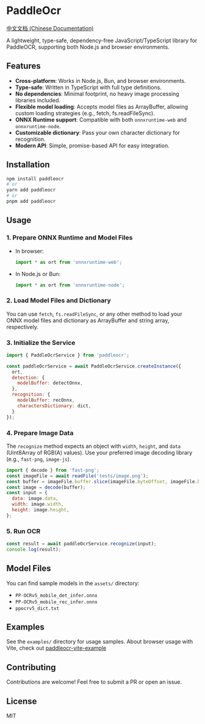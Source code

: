 # PaddleOcr

[中文文档 (Chinese Documentation)](./README_zh.md)

A lightweight, type-safe, dependency-free JavaScript/TypeScript library for PaddleOCR, supporting both Node.js and browser environments.

## Features

- **Cross-platform**: Works in Node.js, Bun, and browser environments.
- **Type-safe**: Written in TypeScript with full type definitions.
- **No dependencies**: Minimal footprint, no heavy image processing libraries included.
- **Flexible model loading**: Accepts model files as ArrayBuffer, allowing custom loading strategies (e.g., fetch, fs.readFileSync).
- **ONNX Runtime support**: Compatible with both `onnxruntime-web` and `onnxruntime-node`.
- **Customizable dictionary**: Pass your own character dictionary for recognition.
- **Modern API**: Simple, promise-based API for easy integration.

## Installation

```bash
npm install paddleocr
# or
yarn add paddleocr
# or
pnpm add paddleocr
```

## Usage

### 1. Prepare ONNX Runtime and Model Files

- In browser:
  ```js
  import * as ort from 'onnxruntime-web';
  ```
- In Node.js or Bun:
  ```js
  import * as ort from 'onnxruntime-node';
  ```

### 2. Load Model Files and Dictionary

You can use `fetch`, `fs.readFileSync`, or any other method to load your ONNX model files and dictionary as ArrayBuffer and string array, respectively.

### 3. Initialize the Service

```js
import { PaddleOcrService } from 'paddleocr';

const paddleOcrService = await PaddleOcrService.createInstance({
  ort,
  detection: {
    modelBuffer: detectOnnx,
  },
  recognition: {
    modelBuffer: recOnnx,
    charactersDictionary: dict,
  }
});
```

### 4. Prepare Image Data

The `recognize` method expects an object with `width`, `height`, and `data` (Uint8Array of RGB(A) values). Use your preferred image decoding library (e.g., `fast-png`, `image-js`).

```js
import { decode } from 'fast-png';
const imageFile = await readFile('tests/image.png');
const buffer = imageFile.buffer.slice(imageFile.byteOffset, imageFile.byteOffset + imageFile.byteLength);
const image = decode(buffer);
const input = {
  data: image.data,
  width: image.width,
  height: image.height,
};
```

### 5. Run OCR

```js
const result = await paddleOcrService.recognize(input);
console.log(result);
```

## Model Files

You can find sample models in the `assets/` directory:

- `PP-OCRv5_mobile_det_infer.onnx`
- `PP-OCRv5_mobile_rec_infer.onnx`
- `ppocrv5_dict.txt`

## Examples

See the `examples/` directory for usage samples.
About browser usage with Vite, check out [paddleocr-vite-example](https://github.com/X3ZvaWQ/paddleocr-vite-example)

## Contributing

Contributions are welcome! Feel free to submit a PR or open an issue.

## License

MIT
